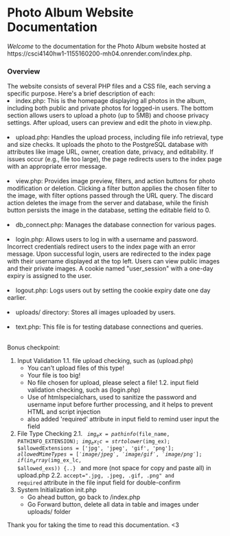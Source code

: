 <h1>Photo Album Website Documentation</h1>
<em>Welcome</em> to the documentation for the Photo Album website hosted at https://csci4140hw1-1155160200-mh04.onrender.com/index.php.
<br/>
<h3>Overview</h3>
The website consists of several PHP files and a CSS file, each serving a specific purpose. Here's a brief description of each:
<br/>
<li>index.php: This is the homepage displaying all photos in the album, including both public and private photos for logged-in users. The bottom section allows users to upload a photo (up to 5MB) and choose privacy settings. After upload, users can preview and edit the photo in view.php.</li>
<br/>
<li>upload.php: Handles the upload process, including file info retrieval, type and size checks. It uploads the photo to the PostgreSQL database with attributes like image URL, owner, creation date, privacy, and editability. If issues occur (e.g., file too large), the page redirects users to the index page with an appropriate error message.</li>
<br/>
<li>view.php: Provides image preview, filters, and action buttons for photo modification or deletion. Clicking a filter button applies the chosen filter to the image, with filter options passed through the URL query. The discard action deletes the image from the server and database, while the finish button persists the image in the database, setting the editable field to 0.</li>
<br/>
<li>db_connect.php: Manages the database connection for various pages.</li>
<br/>
<li>login.php: Allows users to log in with a username and password. Incorrect credentials redirect users to the index page with an error message. Upon successful login, users are redirected to the index page with their username displayed at the top left. Users can view public images and their private images. A cookie named "user_session" with a one-day expiry is assigned to the user.</li>
<br/>
<li>logout.php: Logs users out by setting the cookie expiry date one day earlier.</li>
<br/>
<li>uploads/ directory: Stores all images uploaded by users.</li>
<br/>
<li>text.php: This file is for testing database connections and queries.</li>
<br/>

Bonus checkpoint:
1. Input Validation
    1.1. file upload checking, such as (upload.php)
    - You can't upload files of this type!
    - Your file is too big!
    - No file chosen for upload, please select a file!
    1.2. input field validation checking, such as (login.php)
    - Use of htmlspecialchars, used to sanitize the password and username input before further processing, and it helps to prevent HTML and script injection
    - also added 'required' attribute in input field to remind user input the field
2. File Type Checking
    2.1.    <code>
            $img_ex = pathinfo($file_name, PATHINFO_EXTENSION);
            $img_ex_lc = strtolower($img_ex);
            $allowedExtensions = ['jpg', 'jpeg', 'gif', 'png'];
            $allowedMimeTypes = ['image/jpeg', 'image/gif', 'image/png'];
            if(in_array($img_ex_lc, $allowed_exs)) {..} </code>
            and more (not space for copy and paste all) in upload.php
    2.2. <Code>accept=".jpg, .jpeg, .gif, .png" and required</Code> attribute in the file input field for double-confirm
3. System Initialization
    init.php
    - Go ahead button, go back to /index.php
    - Go Forward button, delete all data in table and images under uploads/ folder


Thank you for taking the time to read this documentation. <3